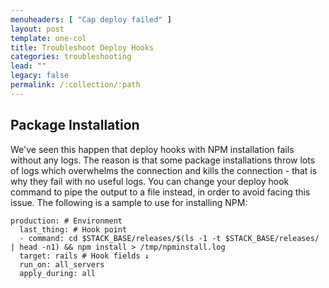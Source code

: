```yaml
---
menuheaders: [ "Cap deploy failed" ]
layout: post
template: one-col
title: Troubleshoot Deploy Hooks
categories: troubleshooting
lead: ""
legacy: false
permalink: /:collection/:path
---
```





## Package Installation

We've seen this happen that deploy hooks with NPM installation fails without any logs. The reason is that some package installations throw lots of logs which overwhelms the connection and kills the connection - that is why they fail with no useful logs. You can change your deploy hook command to pipe the output to a file instead, in order to avoid facing this issue. The following is a sample to use for installing NPM:



```
production: # Environment
  last_thing: # Hook point
  - command: cd $STACK_BASE/releases/$(ls -1 -t $STACK_BASE/releases/ | head -n1) && npm install > /tmp/npminstall.log
  target: rails # Hook fields ↓
  run_on: all_servers
  apply_during: all
```

